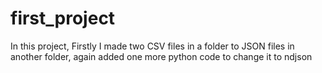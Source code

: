 # first_project
In this project, Firstly I made two CSV files in a folder to JSON files in another folder, again added one more python code to change it to ndjson
